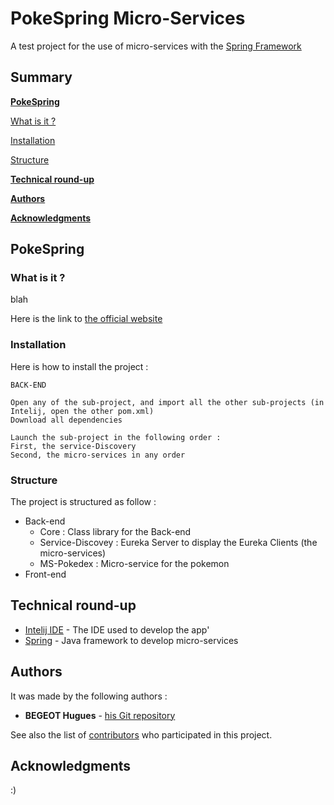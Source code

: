 # PokeSpring Micro-Services

A test project for the use of micro-services with the [Spring Framework](https://spring.io/)


## Summary
**[PokeSpring](https://github.com/opsilonn/pokespring-micro-services#pokespring)**

[What is it ?](https://github.com/opsilonn/pokespring-micro-services#what-is-it-)

[Installation](https://github.com/opsilonn/pokespring-micro-services#installation)

[Structure](https://github.com/opsilonn/pokespring-micro-services#structure)


**[Technical round-up](https://github.com/opsilonn/pokespring-micro-services#technical-round-up)**


**[Authors](https://github.com/opsilonn/pokespring-micro-services#authors)**


**[Acknowledgments](https://github.com/opsilonn/pokespring-micro-services#acknowledgments)**




## PokeSpring

### What is it ?
blah


Here is the link to [the official website](https://www.loups-garous-en-ligne.com)


### Installation
Here is how to install the project :
```
BACK-END

Open any of the sub-project, and import all the other sub-projects (in Intelij, open the other pom.xml)
Download all dependencies

Launch the sub-project in the following order :
First, the service-Discovery
Second, the micro-services in any order
```


### Structure
The project is structured as follow : 
* Back-end
  * Core : Class library for the Back-end
  * Service-Discovey : Eureka Server to display the Eureka Clients (the micro-services)
  * MS-Pokedex : Micro-service for the pokemon 
* Front-end



## Technical round-up

* [Intelij IDE](https://www.jetbrains.com/idea/) - The IDE used to develop the app'
* [Spring](https://spring.io/) - Java framework to develop micro-services



## Authors

It was made by the following authors :
* **BEGEOT Hugues** - [his Git repository](https://github.com/opsilonn)

See also the list of [contributors](https://github.com/opsilonn/pokespring-micro-services/contributors) who participated in this project.


## Acknowledgments
:)
